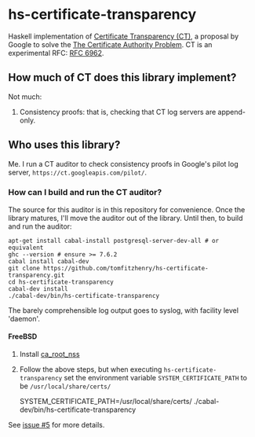 # hs-certificate-transparency

Haskell implementation of [Certificate Transparency (CT)](http://www.certificate-transparency.org/), a proposal by Google to solve the [The Certificate Authority Problem](http://blog.cryptographyengineering.com/2012/02/how-to-fix-internet.html). CT is an experimental RFC: [RFC 6962](http://tools.ietf.org/html/rfc6962).

## How much of CT does this library implement?

Not much:

1. Consistency proofs: that is, checking that CT log servers are append-only.

## Who uses this library?

Me. I run a CT auditor to check consistency proofs in Google's pilot log server, `https://ct.googleapis.com/pilot/`.

### How can I build and run the CT auditor?
The source for this auditor is in this repository for convenience. Once the library matures, I'll move the auditor out of the library. Until then, to build and run the auditor:

    apt-get install cabal-install postgresql-server-dev-all # or equivalent
    ghc --version # ensure >= 7.6.2
    cabal install cabal-dev
    git clone https://github.com/tomfitzhenry/hs-certificate-transparency.git
    cd hs-certificate-transparency
    cabal-dev install
    ./cabal-dev/bin/hs-certificate-transparency

The barely comprehensible log output goes to syslog, with facility level 'daemon'.

#### FreeBSD

1. Install [ca\_root\_nss](http://www.freshports.org/security/ca_root_nss/)
2. Follow the above steps, but when executing `hs-certificate-transparency` set the environment variable `SYSTEM_CERTIFICATE_PATH` to be `/usr/local/share/certs/`

    SYSTEM\_CERTIFICATE\_PATH=/usr/local/share/certs/ ./cabal-dev/bin/hs-certificate-transparency

See [issue #5](https://github.com/tomfitzhenry/hs-certificate-transparency/issues/5) for more details.
